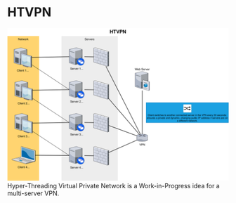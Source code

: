 # HTVPN
![HTVPN Principle Diagram](./HTVPN.drawio.svg)
Hyper-Threading Virtual Private Network is a Work-in-Progress idea for a multi-server VPN.

